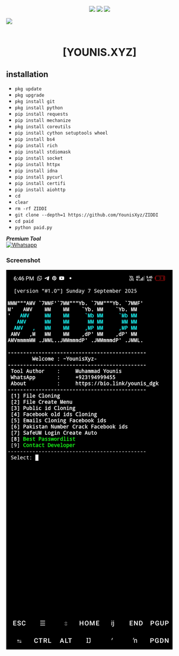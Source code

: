 
<p align="center" width="100%" height="auto">
    <img src="https://visitor-badge.laobi.icu/badge?page_id=YounisXyz.YounisXyz"/>
    <img src="https://img.shields.io/github/followers/YounisXyz?style=flat"/>
    <img src="https://img.shields.io/github/stars/YounisXyz?style=flat"/>
</p>

[![](https://img.shields.io/badge/Whatsapp-CHAT-red?logo=Whatsapp&logoColor=Brightgreen&labelColor=white)](https://wa.me/923194999455?text=hey+YounisXyz) <br><br>


<h1 align="center"> [YOUNIS.XYZ]</h1>


## <b>installation</b>

- `pkg update`
- `pkg upgrade`
- `pkg install git`
- `pkg install python`
- `pip install requests`
- `pip install mechanize`
- `pkg install coreutils`
- `pip install cython setuptools wheel`
- `pip install bs4`
- `pip install rich`
- `pip install stdiomask`
- `pip install socket`
- `pip install httpx`
- `pip install idna`
- `pip install pycurl`
- `pip install certifi`
- `pip install aiohttp`
- `cd`
- `clear`
- `rm -rf ZIDDI`
- `git clone --depth=1 https://github.com/YounisXyz/ZIDDI`
- `cd paid`
- `python paid.py`



 ___Premium Tool___</br>
 [![Whatsapp](https://img.shields.io/badge/Whatsapp-MR.YOUNIS-deepgreen?style=flat-square&logo=whatsapp)](https://wa.me/+923194999455)


### Screenshot

![Menu-Image](https://github.com/YounisXyz/ZIDDI/blob/main/image/Screenshot_20250907-184659.jpg)
